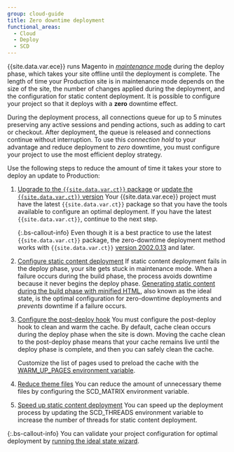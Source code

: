 ```yaml
---
group: cloud-guide
title: Zero downtime deployment
functional_areas:
  - Cloud
  - Deploy
  - SCD
---
```


{{site.data.var.ece}} runs Magento in [_maintenance_ mode]({{page.baseurl}}/config-guide/bootstrap/magento-modes.html#maintenance-mode) during the deploy phase, which takes your site offline until the deployment is complete. The length of time your Production site is in maintenance mode depends on the size of the site, the number of changes applied during the deployment, and the configuration for static content deployment. It is possible to configure your project so that it deploys with a **zero** downtime effect.

During the deployment process, all connections queue for up to 5 minutes preserving any active sessions and pending actions, such as adding to cart or checkout. After deployment, the queue is released and connections continue without interruption. To use this _connection hold_ to your advantage and reduce deployment to _zero_ downtime, you must configure your project to use the most efficient deploy strategy.

Use the following steps to reduce the amount of time it takes your store to deploy an update to Production:

1. [Upgrade to the `{{site.data.var.ct}}` package]({{page.baseurl}}/cloud/project/ece-tools-upgrade-project.html) or [update the `{{site.data.var.ct}}` version]({{page.baseurl}}/cloud/project/ece-tools-update.html)
   Your {{site.data.var.ece}} project must have the latest `{{site.data.var.ct}}` package so that you have the tools available to configure an optimal deployment. If you have the latest `{{site.data.var.ct}}`, continue to the next step.

   {:.bs-callout-info}
   Even though it is a best practice to use the latest `{{site.data.var.ct}}` package, the zero-downtime deployment method works with `{{site.data.var.ct}}` [version 2002.0.13]({{page.baseurl}}/cloud/release-notes/cloud-tools.html#v2002013) and later.

1. [Configure static content deployment]({{page.baseurl}}/cloud/deploy/static-content-deployment.html)
   If static content deployment fails in the deploy phase, your site gets stuck in maintenance mode. When a failure occurs during the build phase, the process avoids downtime because it never begins the deploy phase. [Generating static content during the build phase with minified HTML]({{page.baseurl}}/cloud/deploy/static-content-deployment.html#setting-the-scd-on-build), also known as the ideal state, is the optimal configuration for zero-downtime deployments and _prevents_ downtime if a failure occurs.

1. [Configure the post-deploy hook]({{page.baseurl}}/cloud/project/project-conf-files_magento-app.html#hooks)
   You must configure the post-deploy hook to clean and warm the cache. By default, cache clean occurs during the deploy phase when the site is down. Moving the cache clean to the post-deploy phase means that your cache remains live until the deploy phase is complete, and then you can safely clean the cache.

   Customize the list of pages used to preload the cache with the [WARM_UP_PAGES environment variable]({{page.baseurl}}/cloud/env/variables-post-deploy.html#warm_up_pages).

1. [Reduce theme files]({{page.baseurl}}/cloud/env/variables-deploy.html#scd_matrix)
   You can reduce the amount of unnecessary theme files by configuring the SCD\_MATRIX environment variable.

1. [Speed up static content deployment]({{page.baseurl}}/cloud/env/variables-deploy.html#scd_threads)
   You can speed up the deployment process by updating the  SCD\_THREADS environment variable to increase the number of threads for static content deployment.

{:.bs-callout-info}
You can validate your project configuration for optimal deployment by [running the ideal state wizard]({{page.baseurl}}/cloud/deploy/smart-wizards.html#verifying-an-ideal-configuration).
